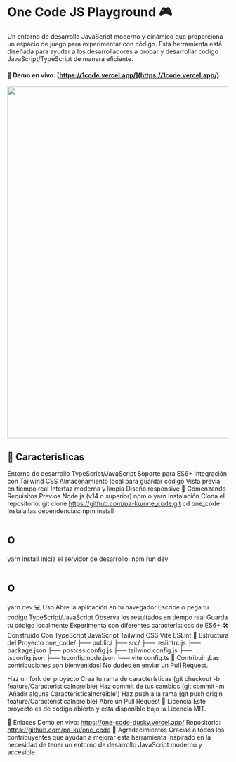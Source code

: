 # One Code JS Playground 🎮
Un entorno de desarrollo JavaScript moderno y dinámico que proporciona un espacio de juego para experimentar con código. Esta herramienta está diseñada para ayudar a los desarrolladores a probar y desarrollar código JavaScript/TypeScript de manera eficiente.

#### 🔗 Demo en vivo: [https://1code.vercel.app/](https://1code.vercel.app/)


<kbd>
<img src="https://github.com/user-attachments/assets/4361576b-1d00-4fee-a720-6e17e205bfaf" width="800" >
</kbd>

## 🌟 Características
Entorno de desarrollo TypeScript/JavaScript
Soporte para ES6+
Integración con Tailwind CSS
Almacenamiento local para guardar código
Vista previa en tiempo real
Interfaz moderna y limpia
Diseño responsive
🚀 Comenzando
Requisitos Previos
Node.js (v14 o superior)
npm o yarn
Instalación
Clona el repositorio:
git clone https://github.com/pa-ku/one_code.git
cd one_code
Instala las dependencias:
npm install
# o
yarn install
Inicia el servidor de desarrollo:
npm run dev
# o
yarn dev
💻 Uso
Abre la aplicación en tu navegador
Escribe o pega tu código TypeScript/JavaScript
Observa los resultados en tiempo real
Guarda tu código localmente
Experimenta con diferentes características de ES6+
🛠️ Construido Con
TypeScript
JavaScript
Tailwind CSS
Vite
ESLint
📝 Estructura del Proyecto
one_code/
├── public/
├── src/
├── .eslintrc.js
├── package.json
├── postcss.config.js
├── tailwind.config.js
├── tsconfig.json
├── tsconfig.node.json
└── vite.config.ts
🤝 Contribuir
¡Las contribuciones son bienvenidas! No dudes en enviar un Pull Request.

Haz un fork del proyecto
Crea tu rama de características (git checkout -b feature/CaracteristicaIncreible)
Haz commit de tus cambios (git commit -m 'Añadir alguna CaracteristicaIncreible')
Haz push a la rama (git push origin feature/CaracteristicaIncreible)
Abre un Pull Request
📜 Licencia
Este proyecto es de código abierto y está disponible bajo la Licencia MIT.

🔗 Enlaces
Demo en vivo: https://one-code-dusky.vercel.app/
Repositorio: https://github.com/pa-ku/one_code
👏 Agradecimientos
Gracias a todos los contribuyentes que ayudan a mejorar esta herramienta
Inspirado en la necesidad de tener un entorno de desarrollo JavaScript moderno y accesible
